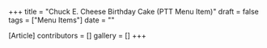 +++
title = "Chuck E. Cheese Birthday Cake (PTT Menu Item)"
draft = false
tags = ["Menu Items"]
date = ""

[Article]
contributors = []
gallery = []
+++